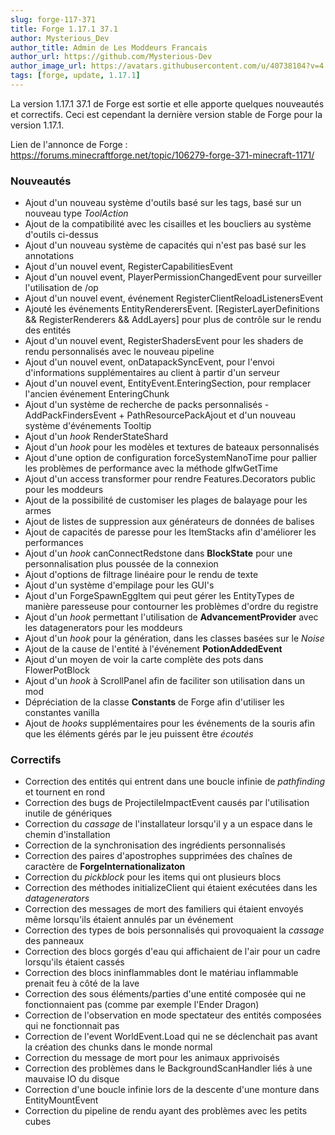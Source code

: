 ```yaml
---
slug: forge-117-371
title: Forge 1.17.1 37.1
author: Mysterious_Dev
author_title: Admin de Les Moddeurs Francais
author_url: https://github.com/Mysterious-Dev
author_image_url: https://avatars.githubusercontent.com/u/40738104?v=4
tags: [forge, update, 1.17.1]
---
```


La version 1.17.1 37.1 de Forge est sortie et elle apporte quelques nouveautés et correctifs. Ceci est cependant la dernière version stable de Forge pour la version 1.17.1.

<!--truncate-->

Lien de l'annonce de Forge : https://forums.minecraftforge.net/topic/106279-forge-371-minecraft-1171/

### Nouveautés
- Ajout d'un nouveau système d'outils basé sur les tags, basé sur un nouveau type _ToolAction_
- Ajout de la compatibilité avec les cisailles et les boucliers au système d'outils ci-dessus
- Ajout d'un nouveau système de capacités qui n'est pas basé sur les annotations
- Ajout d'un nouvel event, RegisterCapabilitiesEvent
- Ajout d'un nouvel event, PlayerPermissionChangedEvent pour surveiller l'utilisation de /op
- Ajout d'un nouvel event, événement RegisterClientReloadListenersEvent
- Ajouté les événements EntityRenderersEvent. [RegisterLayerDefinitions && RegisterRenderers && AddLayers] pour plus de contrôle sur le rendu des entités
- Ajout d'un nouvel event, RegisterShadersEvent pour les shaders de rendu personnalisés avec le nouveau pipeline
- Ajout d'un nouvel event, onDatapackSyncEvent, pour l'envoi d'informations supplémentaires au client à partir d'un serveur
- Ajout d'un nouvel event, EntityEvent.EnteringSection, pour remplacer l'ancien événement EnteringChunk
- Ajout d'un système de recherche de packs personnalisés - AddPackFindersEvent + PathResourcePackAjout et d'un nouveau système d'événements Tooltip
- Ajout d'un _hook_ RenderStateShard
- Ajout d'un _hook_ pour les modèles et textures de bateaux personnalisés
- Ajout d'une option de configuration forceSystemNanoTime pour pallier les problèmes de performance avec la méthode glfwGetTime
- Ajout d'un access transformer pour rendre Features.Decorators public pour les moddeurs
- Ajout de la possibilité de customiser les plages de balayage pour les armes
- Ajout de listes de suppression aux générateurs de données de balises
- Ajout de capacités de paresse pour les ItemStacks afin d'améliorer les performances
- Ajout d'un _hook_ canConnectRedstone dans **BlockState** pour une personnalisation plus poussée de la connexion
- Ajout d'options de filtrage linéaire pour le rendu de texte
- Ajout d'un système d'empilage pour les GUI's
- Ajout d'un ForgeSpawnEggItem qui peut gérer les EntityTypes de manière paresseuse pour contourner les problèmes d'ordre du registre
- Ajout d'un _hook_ permettant l'utilisation de **AdvancementProvider** avec les datagenerators pour les moddeurs
- Ajout d'un _hook_ pour la génération, dans les classes basées sur le _Noise_
- Ajout de la cause de l'entité à l'événement **PotionAddedEvent**
- Ajout d'un moyen de voir la carte complète des pots dans FlowerPotBlock
- Ajout d'un _hook_ à ScrollPanel afin de faciliter son utilisation dans un mod
- Dépréciation de la classe **Constants** de Forge afin d'utiliser les constantes vanilla
- Ajout de _hooks_ supplémentaires pour les événements de la souris afin que les éléments gérés par le jeu puissent être _écoutés_

### Correctifs
- Correction des entités qui entrent dans une boucle infinie de _pathfinding_ et tournent en rond
- Correction des bugs de ProjectileImpactEvent causés par l'utilisation inutile de génériques
- Correction du _cassage_ de l'installateur lorsqu'il y a un espace dans le chemin d'installation
- Correction de la synchronisation des ingrédients personnalisés
- Correction des paires d'apostrophes supprimées des chaînes de caractère de **ForgeInternationalizaton**
- Correction du _pickblock_ pour les items qui ont plusieurs blocs
- Correction des méthodes initializeClient qui étaient exécutées dans les _datagenerators_
- Correction des messages de mort des familiers qui étaient envoyés même lorsqu'ils étaient annulés par un événement
- Correction des types de bois personnalisés qui provoquaient la _cassage_ des panneaux
- Correction des blocs gorgés d'eau qui affichaient de l'air pour un cadre lorsqu'ils étaient cassés
- Correction des blocs ininflammables dont le matériau inflammable prenait feu à côté de la lave
- Correction des sous éléments/parties d'une entité composée qui ne fonctionnaient pas (comme par exemple l'Ender Dragon)
- Correction de l'observation en mode spectateur des entités composées qui ne fonctionnait pas
- Correction de l'event WorldEvent.Load qui ne se déclenchait pas avant la création des chunks dans le monde normal
- Correction du message de mort pour les animaux apprivoisés
- Correction des problèmes dans le BackgroundScanHandler liés à une mauvaise IO du disque
- Correction d'une boucle infinie lors de la descente d'une monture dans EntityMountEvent
- Correction du pipeline de rendu ayant des problèmes avec les petits cubes